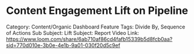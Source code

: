 # Content Engagement Lift on Pipeline

Category: Content/Organic Dashboard
Feature Tags: Divide By, Sequence of Actions
Sub Subject: Lift
Subject: Report
Video Link: https://www.loom.com/share/6ab710af86cd4fafb15339b5d8fcb0aa?sid=770d010e-3b0e-4e1b-9a01-030f20d5c9ef
